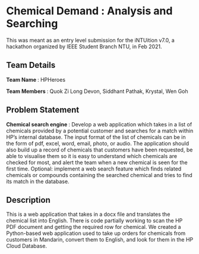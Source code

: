 # Chemical Demand : Analysis and Searching

This was meant as an entry level submission for the iNTUition v7.0, a hackathon organized by IEEE Student Branch NTU, in Feb 2021.

## Team Details
<b> Team Name </b> : HPHeroes

<b> Team Members </b> : Quok Zi Long Devon, Siddhant Pathak, Krystal, Wen Goh

## Problem Statement
<b> Chemical search engine </b>: Develop a web application which takes in a list of chemicals provided by a potential customer and searches for a match within HP’s internal database. The input format of the list of chemicals can be in the form of pdf, excel, word, email, photo, or audio. The application should also build up a record of chemicals that customers have been requested, be able to visualise them so it is easy to understand which chemicals are checked for most, and alert the team when a new chemical is seen for the first time. Optional: implement a web search feature which finds related chemicals or compounds containing the searched chemical and tries to find its match in the database.

## Description
This is a web application that takes in a docx file and translates the chemical list into English. There is code partially working to scan the HP PDF document and getting the required row for chemical. We created a Python-based web application used to take up orders for chemicals from customers in Mandarin, convert them to English, and look for them in the HP Cloud Database.

